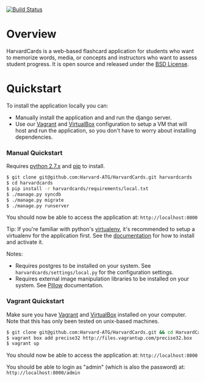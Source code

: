 [![Build Status](https://travis-ci.org/Harvard-ATG/HarvardCards.png?branch=dev)](https://travis-ci.org/Harvard-ATG/HarvardCards)

# Overview

HarvardCards is a web-based flashcard application for students who want to memorize words, media, or concepts and instructors who want to assess student progress. It is open source and released under the [BSD License](https://github.com/Harvard-ATG/HarvardCards/blob/master/LICENSE).

# Quickstart

To  install the application locally you can:
- Manually install the application and and run the django server.
- Use our [Vagrant](http://www.vagrantup.com/) and [VirtualBox](https://www.virtualbox.org/) configuration to setup a VM that will host and run the application, so you don't have to worry about installing dependencies.

### Manual Quickstart

Requires [python 2.7.x](http://python.org/download/releases/) and [pip](http://www.pip-installer.org/) to install.

```sh
$ git clone git@github.com:Harvard-ATG/HarvardCards.git harvardcards
$ cd harvardcards
$ pip install -r harvardcards/requirements/local.txt
$ ./manage.py syncdb
$ ./manage.py migrate
$ ./manage.py runserver
```

You should now be able to access the application at: ```http://localhost:8000```

Tip: If you're familiar with python's [virtualenv](https://pypi.python.org/pypi/virtualenv), it's recommended to setup a virtualenv for the application first. See the [documentation](http://virtualenv.readthedocs.org/en/latest/virtualenv.html#installation) for how to install and activate it.

Notes:

* Requires postgres to be installed on your system. See ```harvardcards/settings/local.py``` for the configuration settings.
* Requires external image manipulation libraries to be installed on your system. See [Pillow](https://pypi.python.org/pypi/Pillow/) documentation.

### Vagrant Quickstart

Make sure you have [Vagrant](http://www.vagrantup.com/) and [VirtualBox](https://www.virtualbox.org/) installed on your computer. Note that this has only been tested on unix-based machines.

```sh
$ git clone git@github.com:Harvard-ATG/HarvardCards.git && cd HarvardCards
$ vagrant box add precise32 http://files.vagrantup.com/precise32.box
$ vagrant up
```

You should now be able to access the application at: ```http://localhost:8000```

You should be able to login as "admin" (which is also the password) at: ```http://localhost:8000/admin```
